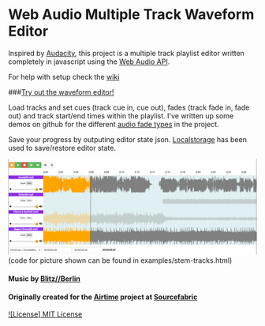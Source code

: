 Web Audio Multiple Track Waveform Editor
=================

Inspired by [Audacity](http://audacity.sourceforge.net/), this project is a multiple track playlist editor written completely in javascript using the [Web Audio API](http://webaudio.github.io/web-audio-api/).

For help with setup check the [wiki](https://github.com/naomiaro/waveform-playlist/wiki)

###[Try out the waveform editor!](http://naomiaro.github.io/waveform-playlist/examples/web-audio-editor.html)

Load tracks and set cues (track cue in, cue out), fades (track fade in, fade out) and track start/end times within the playlist.
I've written up some demos on github for the different [audio fade types](https://github.com/naomiaro/Web-Audio-Fades) in the project.

Save your progress by outputing editor state json.
[Localstorage](http://diveintohtml5.info/storage.html) has been used to save/restore editor state.

![Screenshot](img/stemtracks.png?raw=true "stem tracks mute solo volume control")
(code for picture shown can be found in examples/stem-tracks.html)

#### Music by [Blitz//Berlin](http://blitz-berlin.com/)

#### Originally created for the [Airtime](https://www.sourcefabric.org/en/airtime/) project at [Sourcefabric](https://www.sourcefabric.org/)

[![License] MIT License](http://doge.mit-license.org)
